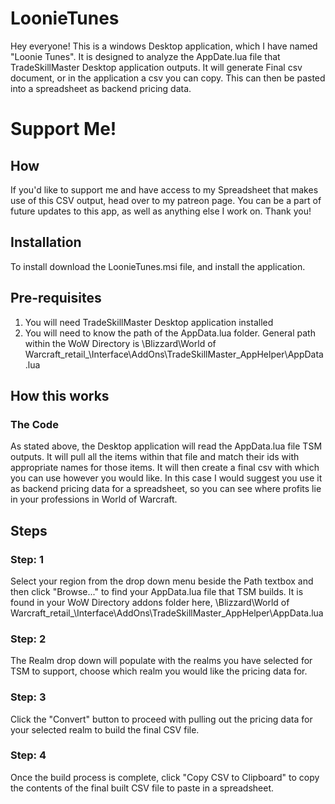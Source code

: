 # LoonieTunes
Hey everyone! This is a windows Desktop application, which I have named "Loonie Tunes". It is designed to analyze the AppDate.lua file that TradeSkillMaster Desktop application outputs. It will generate Final csv document, or in the application a csv you can copy. This can then be pasted into a spreadsheet as backend pricing data.

# Support Me!
## How
If you'd like to support me and have access to my Spreadsheet that makes use of this CSV output, head over to my patreon page. You can be a part of future updates to this app, as well as anything else I work on. Thank you!

## Installation
To install download the LoonieTunes.msi file, and install the application.

## Pre-requisites
1. You will need TradeSkillMaster Desktop application installed
2. You will need to know the path of the AppData.lua folder. General path within the WoW Directory is \Blizzard\World of Warcraft\_retail_\Interface\AddOns\TradeSkillMaster_AppHelper\AppData.lua

## How this works

### The Code
As stated above, the Desktop application will read the AppData.lua file TSM outputs. It will pull all the items within that file and match their ids with appropriate names for those items. It will then create a final csv with which you can use however you would like. In this case I would suggest you use it as backend pricing data for a spreadsheet, so you can see where profits lie in your professions in World of Warcraft.

## Steps

### Step: 1
Select your region from the drop down menu beside the Path textbox and then click "Browse..." to find your AppData.lua file that TSM builds. It is found in your WoW Directory addons folder here, \Blizzard\World of Warcraft\_retail_\Interface\AddOns\TradeSkillMaster_AppHelper\AppData.lua 

### Step: 2
The Realm drop down will populate with the realms you have selected for TSM to support, choose which realm you would like the pricing data for.

### Step: 3
Click the "Convert" button to proceed with pulling out the pricing data for your selected realm to build the final CSV file.

### Step: 4
Once the build process is complete, click "Copy CSV to Clipboard" to copy the contents of the final built CSV file to paste in a spreadsheet.
